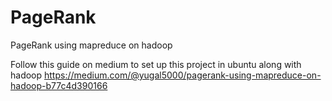 # PageRank
PageRank using mapreduce on hadoop

Follow this guide on medium to set up this project in ubuntu along with hadoop
https://medium.com/@yugal5000/pagerank-using-mapreduce-on-hadoop-b77c4d390166
